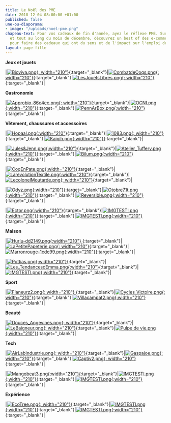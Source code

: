 ```yaml
---
title: Le Noël des PME
date: 2018-12-04 08:00:00 +01:00
published: false
une-ou-diaporama:
- image: "/uploads/noel-pme.png"
chapeau-text: Pour vos cadeaux de fin d'année, ayez le réflexe PME. Sur cette page
  et tout au long du mois de décembre, découvrez un best of des e-commerçants Français,
  pour faire des cadeaux qui ont du sens et de l'impact sur l'emploi de nos territoires.
layout: page-fille
---
```


**Jeux et jouets**

|[![Bioviva.png](/uploads/Bioviva.png){: width="210"}](https://www.bioviva.com/fr/){:target="_blank"}|[![CombatdeCoqs.png](/uploads/CombatdeCoqs.png){: width="210"}](https://www.combatdecoqs.fr){:target="_blank"}|[![LesJouetsLibres.png](/uploads/LesJouetsLibres.png){: width="210"}](http://www.lesjouetslibres.fr){:target="_blank"}|


**Gastronomie**


|[![Approbio-86c4ec.png](/uploads/Approbio-86c4ec.png){: width="210"}](http://approbio.com/){:target="_blank"}|[![OCNI.png](/uploads/OCNI.png){:width="210"}](https://fr.ocni-factory.com){:target="_blank"}|[![PennArBox.png](/uploads/PennArBox.png){:width="210"}](https://www.pennarbox.bzh/fr){:target="_blank"}| 



**Vêtement, chaussures et accessoires**


|[![Hopaal.png](/uploads/Hopaal.png){:width="210"}](https://hopaal.com/){:target="_blank"}|[![1083.png](/uploads/1083.png){: width="210"}](https://www.1083.fr/){:target="_blank"}|[![Kaipih.png](/uploads/Kaipih.png){:width="210"}](https://www.kaipih.com){:target="_blank"}|

|[![Jules&Jenn.png](/uploads/Jules&Jenn.png){:width="210"}](https://www.julesjenn.com/){:target="_blank"}|[![Atelier_Tuffery.png](/uploads/Atelier_Tuffery.png){:width="210"}](https://www.ateliertuffery.com){:target="_blank"}|[![Bilum.png](/uploads/Bilum.png){:width="210"}](https://www.bilum.fr){:target="_blank"}|

|[![CoqEnPate.png](/uploads/CoqEnPate.png){:width="210"}](http://www.coqenpate.com){:target="_blank"}|[![LarevolutionTextile.png](/uploads/LarevolutionTextile.png){:width="210"}](https://www.larevolutiontextile.com/){:target="_blank"}|[![LecolonelMoutarde.png](/uploads/LecolonelMoutarde.png){: width="210"}](https://www.lecolonelmoutarde.com/fr/){:target="_blank"}|

|[![Odyz.png](/uploads/Odyz.png){:width="210"}](https://odyz.net/){:target="_blank"}|[![Otobre71t.png](/uploads/Otobre71t.png){:width="210"}](https://www.octobre71.com/){:target="_blank"}|[![Reversible.png](/uploads/Reversible.png){:width="210"}](https://www.reversible.fr){:target="_blank"}|

|[![Ector.png](/uploads/Ector.png){:width="210"}](https://www.ector-sneakers.com/){:target="_blank"}|[![IMGTESTl.png](/uploads/IMGTESTl.png){:width="210"}](https://){:target="_blank"}|[![IMGTESTl.png](/uploads/IMGTESTl.png){:width="210"}](https://){:target="_blank"}| 



**Maison**


|[![Hurlu-dd2149.png](/uploads/Hurlu-dd2149.png){:width="210"} ](https://hurlu.fr){:target="_blank"}|[![LaPetitePapeterie.png](/uploads/LaPetitePapeterie.png){: width="210"}](http://www.lapetitepapeteriefrancaise.fr/fr/){:target="_blank"}|[![Marronrouge-1cdc99.png](/uploads/Marronrouge-1cdc99.png){:width="210"}](http://www.marronrouge.com){:target="_blank"}|

|[![Pottias.png](/uploads/Pottias.png){:width="210"}](https://pottias.com/){:target="_blank"}|[![Les_TendancesdEmma.png](/uploads/Les_TendancesdEmma.png){:width="210"}](https://www.tendances-emma.fr/){:target="_blank"}|[![IMGTESTl.png](/uploads/IMGTESTl.png){:width="210"}](https://){:target="_blank"}|


**Sport**

|[![Flaneurz2.png](/uploads/Flaneurz2.png){: width="210"} ](http://www.flaneurz.com/fr/){:target="_blank"}|[![Cycles_Victoire.png](/uploads/Cycles_Victoire.png){: width="210"}](http://www.victoire-cycles.com){:target="_blank"}|[![Villacampat2.png](/uploads/Villacampat2.png){:width="210"}](https://www.villacampa-pyrenees.com){:target="_blank"}|


**Beauté**

|[![Douces_Angevines.png](/uploads/Douces_Angevines.png){: width="210"}](https://www.doucesangevines.com){:target="_blank"}|[![LeBaigneur.png](/uploads/LeBaigneur.png){: width="210"}](https://www.lebaigneur.fr){:target="_blank"}|[![Pulpe de vie.png](/uploads/Pulpe%20de%20vie.png){:width="210"}](https://www.pulpedevie.com){:target="_blank"}|



**Tech**


|[![AirLabIndustrie.png](/uploads/AirLabIndustrie.png){: width="210"}](https://airlab-industrie.com/fr/){:target="_blank"}|[![Gaspajoe.png](/uploads/Gaspajoe.png){: width="210"}](https://www.gaspajoe.fr){:target="_blank"}|[![Captiv2.png](/uploads/Captiv2.png){: width="210"}](https://captiv.eu/creations.html){:target="_blank"}|

|[![Mangobeat3.png](/uploads/Mangobeat3.png){:width="210"}](https://www.mangobeat.fr){:target="_blank"}|[![IMGTESTl.png](/uploads/IMGTESTl.png){:width="210"}](https://){:target="_blank"}|[![IMGTESTl.png](/uploads/IMGTESTl.png){:width="210"}](https://){:target="_blank"}| 


**Expérience**

|[![EcoTree.png](/uploads/EcoTree.png){: width="210"}](https://ecotree.fr/){:target="_blank"}|[![IMGTESTl.png](/uploads/IMGTESTl.png){:width="210"}](https://){:target="_blank"}|[![IMGTESTl.png](/uploads/IMGTESTl.png){:width="210"}](https://){:target="_blank"}|
 
